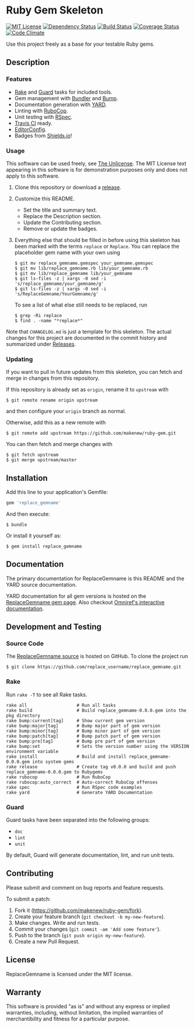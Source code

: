 # Ruby Gem Skeleton

<!--
[![Gem Version](https://img.shields.io/gem/v/replace_gemname.svg)](https://rubygems.org/gems/replace_gemname)
-->
[![MIT License](https://img.shields.io/github/license/makenew/ruby-gem.svg)](./LICENSE.txt)
[![Dependency Status](https://img.shields.io/gemnasium/makenew/ruby-gem.svg)](https://gemnasium.com/makenew/ruby-gem)
[![Build Status](https://img.shields.io/travis/makenew/ruby-gem.svg)](https://travis-ci.org/makenew/ruby-gem)
[![Coverage Status](https://img.shields.io/codecov/c/github/makenew/ruby-gem.svg)](https://codecov.io/github/makenew/ruby-gem)
[![Code Climate](https://img.shields.io/codeclimate/github/makenew/ruby-gem.svg)](https://codeclimate.com/github/makenew/ruby-gem)

Use this project freely as a base for your testable Ruby gems.

## Description

### Features

* [Rake] and [Guard] tasks for included tools.
* Gem management with [Bundler] and [Bump].
* Documentation generation with [YARD].
* Linting with [RuboCop].
* Unit testing with [RSpec].
* [Travis CI] ready.
* [EditorConfig].
* Badges from [Shields.io]!

[Bump]: https://github.com/gregorym/bump
[Bundler]: http://bundler.io/
[EditorConfig]: http://editorconfig.org/
[Guard]: http://guardgem.org/
[Rake]: https://github.com/jimweirich/rake
[RSpec]: http://rspec.info/
[RuboCop]: https://github.com/bbatsov/rubocop
[Shields.io]: http://shields.io/
[Travis CI]: https://travis-ci.org/
[YARD]: http://yardoc.org/index.html

### Usage

This software can be used freely, see [The Unlicense].
The MIT License text appearing in this software is for
demonstration purposes only and does not apply to this software.

1. Clone this repository or download a [release][Releases].

2. Customize this README.
   - Set the title and summary text.
   - Replace the Description section.
   - Update the Contributing section.
   - Remove or update the badges.

3. Everything else that should be filled in before using this skeleton
   has been marked with the terms `replace` or `Replace`.
   You can replace the placeholder gem name with your own using

   ```
   $ git mv replace_gemname.gemspec your_gemname.gemspec
   $ git mv lib/replace_gemname.rb lib/your_gemname.rb
   $ git mv lib/replace_gemname lib/your_gemname
   $ git ls-files -z | xargs -0 sed -i 's/replace_gemname/your_gemname/g'
   $ git ls-files -z | xargs -0 sed -i 's/ReplaceGemname/YourGemname/g'
   ```

   To see a list of what else still needs to be replaced, run

   ```
   $ grep -Ri replace
   $ find . -name "*replace*"
   ```

Note that `CHANGELOG.md` is just a template for this skeleton.
The actual changes for this project are documented in the commit history
and summarized under [Releases].

[Releases]: https://github.com/makenew/ruby-gem/releases
[The Unlicense]: http://unlicense.org/UNLICENSE

### Updating

If you want to pull in future updates from this skeleton,
you can fetch and merge in changes from this repository.

If this repository is already set as `origin`,
rename it to `upstream` with

```
$ git remote rename origin upstream
```

and then configure your `origin` branch as normal.

Otherwise, add this as a new remote with

```
$ git remote add upstream https://github.com/makenew/ruby-gem.git
```

You can then fetch and merge changes with

```
$ git fetch upstream
$ git merge upstream/master
```

## Installation

Add this line to your application's Gemfile:

```ruby
gem 'replace_gemname'
```

And then execute:

```
$ bundle
```

Or install it yourself as:

```
$ gem install replace_gemname
```

## Documentation

The primary documentation for ReplaceGemname is this README and the YARD source documentation.

YARD documentation for all gem versions is hosted on the
[ReplaceGemname gem page](https://rubygems.org/gems/replace_gemname).
Also checkout
[Omniref's interactive documentation](https://www.omniref.com/ruby/gems/replace_gemname).

## Development and Testing

### Source Code

The [ReplaceGemname source](https://github.com/replace_username/replace_gemname)
is hosted on GitHub.
To clone the project run

```
$ git clone https://github.com/replace_username/replace_gemname.git
```

### Rake

Run `rake -T` to see all Rake tasks.

```
rake all                   # Run all tasks
rake build                 # Build replace_gemname-0.0.0.gem into the pkg directory
rake bump:current[tag]     # Show current gem version
rake bump:major[tag]       # Bump major part of gem version
rake bump:minor[tag]       # Bump minor part of gem version
rake bump:patch[tag]       # Bump patch part of gem version
rake bump:pre[tag]         # Bump pre part of gem version
rake bump:set              # Sets the version number using the VERSION environment variable
rake install               # Build and install replace_gemname-0.0.0.gem into system gems
rake release               # Create tag v0.0.0 and build and push replace_gemname-0.0.0.gem to Rubygems
rake rubocop               # Run RuboCop
rake rubocop:auto_correct  # Auto-correct RuboCop offenses
rake spec                  # Run RSpec code examples
rake yard                  # Generate YARD Documentation
```

### Guard

Guard tasks have been separated into the following groups:

- `doc`
- `lint`
- `unit`

By default, Guard will generate documentation, lint, and run unit tests.

## Contributing

Please submit and comment on bug reports and feature requests.

To submit a patch:

1. Fork it (https://github.com/makenew/ruby-gem/fork).
2. Create your feature branch (`git checkout -b my-new-feature`).
3. Make changes. Write and run tests.
4. Commit your changes (`git commit -am 'Add some feature'`).
5. Push to the branch (`git push origin my-new-feature`).
6. Create a new Pull Request.

## License

ReplaceGemname is licensed under the MIT license.

## Warranty

This software is provided "as is" and without any express or
implied warranties, including, without limitation, the implied
warranties of merchantibility and fitness for a particular
purpose.
